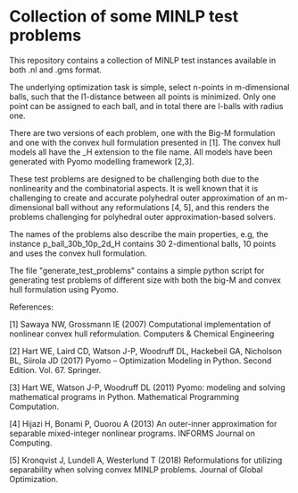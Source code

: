 # Collection of some MINLP test problems
This repository contains a collection of MINLP test instances available in both .nl and .gms format.

The underlying optimization task is simple, select n-points in m-dimensional balls, such that the l1-distance between all points is minimized. Only one point can be assigned to each ball, and in total there are l-balls with radius one. 

There are two versions of each problem, one with the Big-M formulation and one with the convex hull formulation presented in [1]. The convex hull models all have the _H extension to the file name. All models have been generated with Pyomo modelling framework [2,3].

These test problems are designed to be challenging both due to the nonlinearity and the combinatorial aspects. It is well known that it is challenging to create and accurate polyhedral outer approximation of an m-dimensional ball without any reformulations [4, 5], and this renders the problems challenging for polyhedral outer approximation-based solvers.

The names of the problems also describe the main properties, e.g, the instance p_ball_30b_10p_2d_H contains 30 2-dimentional balls, 10 points and uses the convex hull formulation.

The file "generate_test_problems" contains a simple python script for generating test problems of different size with both the big-M and convex hull formulation using Pyomo.

References:

[1] Sawaya NW, Grossmann IE (2007) Computational implementation of nonlinear convex hull reformulation. Computers & Chemical Engineering

[2] Hart WE, Laird CD, Watson J-P, Woodruff DL, Hackebeil GA, Nicholson BL, Siirola JD (2017) Pyomo – Optimization Modeling in Python. Second Edition.  Vol. 67. Springer.

[3] Hart WE, Watson J-P, Woodruff DL (2011) Pyomo: modeling and solving mathematical programs in Python. Mathematical Programming Computation.

[4] Hijazi H, Bonami P, Ouorou A (2013) An outer-inner approximation for separable mixed-integer nonlinear programs. INFORMS Journal on Computing.

[5] Kronqvist J, Lundell A, Westerlund T (2018) Reformulations for utilizing separability when solving convex MINLP problems. Journal of Global Optimization.
